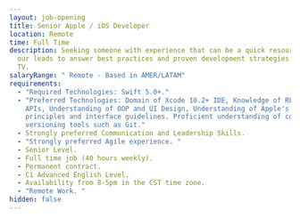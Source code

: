 ```yaml
---
layout: job-opening
title: Senior Apple / iOS Developer
location: Remote
time: Full Time
description: Seeking someone with experience that can be a quick resource for
  our leads to answer best practices and proven development strategies on Apple
  TV.
salaryRange: " Remote - Based in AMER/LATAM"
requirements:
  - "Required Technologies: Swift 5.0+."
  - "Preferred Technologies: Domain of Xcode 10.2+ IDE, Knowledge of RESTful
    APIs, Understanding of OOP and UI Design, Understanding of Apple's design
    principles and interface guidelines. Proficient understanding of code
    versioning tools such as Git."
  - Strongly preferred Communication and Leadership Skills.
  - "Strongly preferred Agile experience. "
  - Senior Level.
  - Full time job (40 hours weekly).
  - Permanent contract.
  - C1 Advanced English Level.
  - Availability from 8-5pm in the CST time zone.
  - "Remote Work. "
hidden: false
---
```

